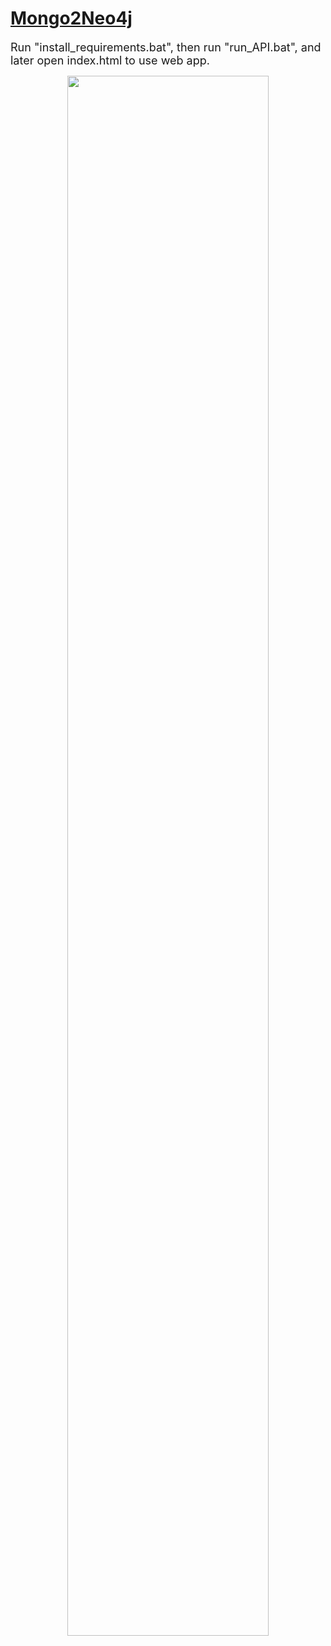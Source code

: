 # <u>Mongo2Neo4j</u>

<FONT SIZE=4>Run "install_requirements.bat", then run "run_API.bat", and later open index.html to use web app.</FONT>

<p align="center"><img src="https://miro.medium.com/v2/resize:fit:1400/1*-uMzY03fkTvhDVphz41wlg.png" width="80%"></p>
